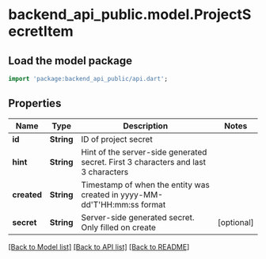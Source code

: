 # backend_api_public.model.ProjectSecretItem

## Load the model package
```dart
import 'package:backend_api_public/api.dart';
```

## Properties
Name | Type | Description | Notes
------------ | ------------- | ------------- | -------------
**id** | **String** | ID of project secret | 
**hint** | **String** | Hint of the server-side generated secret. First 3 characters and last 3 characters | 
**created** | **String** | Timestamp of when the entity was created in yyyy-MM-dd'T'HH:mm:ss format | 
**secret** | **String** | Server-side generated secret. Only filled on create | [optional] 

[[Back to Model list]](../README.md#documentation-for-models) [[Back to API list]](../README.md#documentation-for-api-endpoints) [[Back to README]](../README.md)


